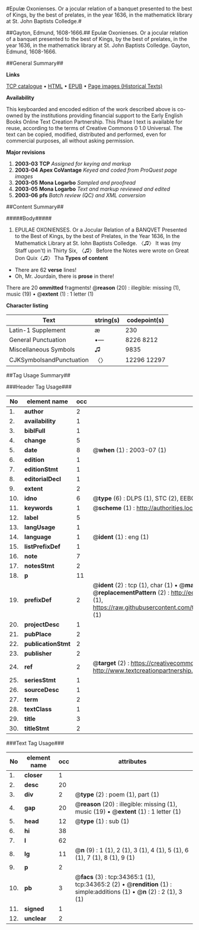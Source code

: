 #Epulæ Oxonienses. Or a jocular relation of a banquet presented to the best of Kings, by the best of prelates, in the year 1636, in the mathematick library at St. John Baptists Colledge.#

##Gayton, Edmund, 1608-1666.##
Epulæ Oxonienses. Or a jocular relation of a banquet presented to the best of Kings, by the best of prelates, in the year 1636, in the mathematick library at St. John Baptists Colledge.
Gayton, Edmund, 1608-1666.

##General Summary##

**Links**

[TCP catalogue](http://www.ota.ox.ac.uk/tcp/)  • 
[HTML](http://tei.it.ox.ac.uk/tcp/Texts-HTML/free/A42/A42532.html)  • 
[EPUB](http://tei.it.ox.ac.uk/tcp/Texts-EPUB/free/A42/A42532.epub) • 
[Page images (Historical Texts)](https://data.historicaltexts.jisc.ac.uk/view?pubId=eebo-99829918e&pageId=eebo-99829918e-34365-1)

**Availability**

This keyboarded and encoded edition of the
	       work described above is co-owned by the institutions
	       providing financial support to the Early English Books
	       Online Text Creation Partnership. This Phase I text is
	       available for reuse, according to the terms of Creative
	       Commons 0 1.0 Universal. The text can be copied,
	       modified, distributed and performed, even for
	       commercial purposes, all without asking permission.

**Major revisions**

1. __2003-03__ __TCP__ *Assigned for keying and markup*
1. __2003-04__ __Apex CoVantage__ *Keyed and coded from ProQuest page images*
1. __2003-05__ __Mona Logarbo__ *Sampled and proofread*
1. __2003-05__ __Mona Logarbo__ *Text and markup reviewed and edited*
1. __2003-06__ __pfs__ *Batch review (QC) and XML conversion*

##Content Summary##

#####Body#####

1. EPULAE OXONIENSES. Or a Jocular Relation of a BANQVET Presented to the Best of Kings, by the best of Prelates, in the Year 1636, In the Mathematick Library at St. Iohn Baptists Colledge.
〈♫〉
It was (my Staff upon't) in Thirty Six,
〈♫〉
Before the Notes were wrote on Great Don Quix〈♫〉
Tha
**Types of content**

  * There are 62 **verse** lines!
  * Oh, Mr. Jourdain, there is **prose** in there!

There are 20 **ommitted** fragments! 
 @__reason__ (20) : illegible: missing (1), music (19)  •  @__extent__ (1) : 1 letter (1)

**Character listing**


|Text|string(s)|codepoint(s)|
|---|---|---|
|Latin-1 Supplement|æ|230|
|General Punctuation|•—|8226 8212|
|Miscellaneous Symbols|♫|9835|
|CJKSymbolsandPunctuation|〈〉|12296 12297|

##Tag Usage Summary##

###Header Tag Usage###

|No|element name|occ|attributes|
|---|---|---|---|
|1.|__author__|2||
|2.|__availability__|1||
|3.|__biblFull__|1||
|4.|__change__|5||
|5.|__date__|8| @__when__ (1) : 2003-07 (1)|
|6.|__edition__|1||
|7.|__editionStmt__|1||
|8.|__editorialDecl__|1||
|9.|__extent__|2||
|10.|__idno__|6| @__type__ (6) : DLPS (1), STC (2), EEBO-CITATION (1), PROQUEST (1), VID (1)|
|11.|__keywords__|1| @__scheme__ (1) : http://authorities.loc.gov/ (1)|
|12.|__label__|5||
|13.|__langUsage__|1||
|14.|__language__|1| @__ident__ (1) : eng (1)|
|15.|__listPrefixDef__|1||
|16.|__note__|7||
|17.|__notesStmt__|2||
|18.|__p__|11||
|19.|__prefixDef__|2| @__ident__ (2) : tcp (1), char (1)  •  @__matchPattern__ (2) : ([0-9\-]+):([0-9IVX]+) (1), (.+) (1)  •  @__replacementPattern__ (2) : http://eebo.chadwyck.com/downloadtiff?vid=$1&page=$2 (1), https://raw.githubusercontent.com/textcreationpartnership/Texts/master/tcpchars.xml#$1 (1)|
|20.|__projectDesc__|1||
|21.|__pubPlace__|2||
|22.|__publicationStmt__|2||
|23.|__publisher__|2||
|24.|__ref__|2| @__target__ (2) : https://creativecommons.org/publicdomain/zero/1.0/ (1), http://www.textcreationpartnership.org/docs/. (1)|
|25.|__seriesStmt__|1||
|26.|__sourceDesc__|1||
|27.|__term__|2||
|28.|__textClass__|1||
|29.|__title__|3||
|30.|__titleStmt__|2||


###Text Tag Usage###

|No|element name|occ|attributes|
|---|---|---|---|
|1.|__closer__|1||
|2.|__desc__|20||
|3.|__div__|2| @__type__ (2) : poem (1), part (1)|
|4.|__gap__|20| @__reason__ (20) : illegible: missing (1), music (19)  •  @__extent__ (1) : 1 letter (1)|
|5.|__head__|12| @__type__ (1) : sub (1)|
|6.|__hi__|38||
|7.|__l__|62||
|8.|__lg__|11| @__n__ (9) : 1 (1), 2 (1), 3 (1), 4 (1), 5 (1), 6 (1), 7 (1), 8 (1), 9 (1)|
|9.|__p__|2||
|10.|__pb__|3| @__facs__ (3) : tcp:34365:1 (1), tcp:34365:2 (2)  •  @__rendition__ (1) : simple:additions (1)  •  @__n__ (2) : 2 (1), 3 (1)|
|11.|__signed__|1||
|12.|__unclear__|2||
